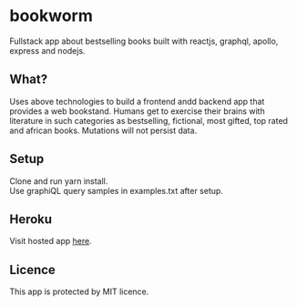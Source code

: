 # bookworm
Fullstack app about bestselling books built with reactjs, graphql, apollo, express and nodejs.

What?
--------
Uses above technologies to build a frontend andd backend app that provides a web bookstand. Humans get to exercise their brains with literature in such categories as bestselling, fictional, most gifted, top rated and african books. Mutations will not persist data.

Setup
--------
Clone and run yarn install.<br />
Use graphiQL query samples in examples.txt after setup.

Heroku
--------
Visit hosted app <a href='https://lno-bookworm.herokuapp.com'> here</a>.

Licence
--------
This app is protected by MIT licence.<br />
